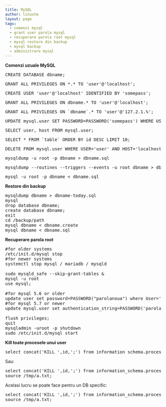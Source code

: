 ```yaml
---
title: MySQL 
author: linuxtm
layout: page
tags:
  - comenzi mysql
  - grant user parola mysql
  - recuperare parola root mysql
  - mysql restore din backup
  - mysql backup
  - administrare mysql
---
```


**Comenzi uzuale MySQL**

<pre>CREATE DATABASE dbname;</pre>
<pre>GRANT ALL PRIVILEGES ON *.* TO 'user'@'localhost';</pre>
<pre>CREATE USER 'user'@'localhost' IDENTIFIED BY 'somepass'; </pre>
<pre>GRANT ALL PRIVILEGES ON dbname.* TO 'user'@'localhost';</pre>
<pre>GRANT ALL PRIVILEGES ON `dbname`.* TO 'user'@'127.2.1.%';</pre>
<pre>UPDATE mysql.user SET PASSWORD=PASSWORD('somepass') WHERE USER='user';</pre>
<pre>SELECT user, host FROM mysql.user;</pre>
<pre>SELECT * FROM `table` ORDER BY id DESC LIMIT 10;</pre>
<pre>DELETE FROM mysql.user WHERE USER='user' AND HOST='localhost';</pre>
<pre>mysqldump -u root -p dbname > dbname.sql</pre>
<pre>mysqldump --routines --triggers --events -u root dbname > dbname.sql</pre>
<pre>mysql -u root -p dbname < dbname.sql</pre>

**Restore din backup**
<pre>
mysqldump dbname > dbname-today.sql
mysql
drop database dbname;
create database dbname;
exit
cd /backup/path
mysql dbname &lt; dbname.create 
mysql dbname &lt; dbname.sql
</pre>

**Recuperare parola root**
<pre>
#for older systems
/etc/init.d/mysql stop 
#for newer systems
systemctl stop mysql / mariadb / mysqld

sudo mysqld_safe --skip-grant-tables &
mysql -u root
use mysql;

#for mysql 5.6 or older
update user set password=PASSWORD("parolanoua") where User='root';
#for mysql 5.7 or newer
update mysql.user set authentication_string=PASSWORD('parolanoua') where user='root';

flush privileges;
quit
mysqladmin -uroot -p shutdown
sudo /etc/init.d/mysql start
</pre>

**Kill toate procesele unui user**
<pre>select concat('KILL ',id,';') from information_schema.processlist where user='username';</pre>
Sau:
<pre>
select concat('KILL ',id,';') from information_schema.processlist where user='username' into outfile '/tmp/a.txt';
source /tmp/a.txt;
</pre>

Acelasi lucru se poate face pentru un DB specific:
<pre>
select concat('KILL ',id,';') from information_schema.processlist where db='dbname' into outfile '/tmp/a.txt';
source /tmp/a.txt;
</pre>
